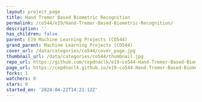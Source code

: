 ```yaml
---
layout: project_page
title: Hand Tremor Based Biometric Recognition
permalink: /co544/e19/Hand-Tremor-Based-Biometric-Recognition/
description: ''
has_children: false
parent: E19 Machine Learning Projects (CO544)
grand_parent: Machine Learning Projects (CO544)
cover_url: /data/categories/co544/cover_page.jpg
thumbnail_url: /data/categories/co544/thumbnail.jpg
repo_url: https://github.com/cepdnaclk/e19-co544-Hand-Tremor-Based-Biometric-Recognition
page_url: https://cepdnaclk.github.io/e19-co544-Hand-Tremor-Based-Biometric-Recognition
forks: 1
watchers: 0
stars: 0
started_on: '2024-04-22T14:21:12Z'
---
```


